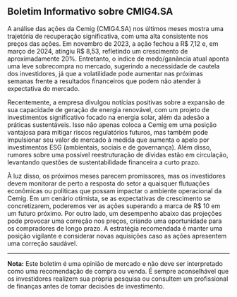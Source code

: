 ## Boletim Informativo sobre CMIG4.SA

A análise das ações da Cemig (CMIG4.SA) nos últimos meses mostra uma trajetória de recuperação significativa, com uma alta consistente nos preços das ações. Em novembro de 2023, a ação fechou a R$ 7,12 e, em março de 2024, atingiu R$ 8,53, refletindo um crescimento de aproximadamente 20%. Entretanto, o índice de medo/ganância atual aponta uma leve sobrecompra no mercado, sugerindo a necessidade de cautela dos investidores, já que a volatilidade pode aumentar nas próximas semanas frente a resultados financeiros que podem não atender à expectativa do mercado.

Recentemente, a empresa divulgou notícias positivas sobre a expansão de sua capacidade de geração de energia renovável, com um projeto de investimentos significativo focado na energia solar, além da adesão a práticas sustentáveis. Isso não apenas coloca a Cemig em uma posição vantajosa para mitigar riscos regulatórios futuros, mas também pode impulsionar seu valor de mercado à medida que aumenta o apelo por investimentos ESG (ambientais, sociais e de governança). Além disso, rumores sobre uma possível reestruturação de dívidas estão em circulação, levantando questões de sustentabilidade financeira a curto prazo.

À luz disso, os próximos meses parecem promissores, mas os investidores devem monitorar de perto a resposta do setor a quaisquer flutuações econômicas ou políticas que possam impactar o ambiente operacional da Cemig. Em um cenário otimista, se as expectativas de crescimento se concretizarem, poderemos ver as ações superando a marca de R$ 10 em um futuro próximo. Por outro lado, um desempenho abaixo das projeções pode provocar uma correção nos preços, criando uma oportunidade para os compradores de longo prazo. A estratégia recomendada é manter uma posição vigilante e considerar novas aquisições caso as ações apresentem uma correção saudável.

---  
**Nota:** Este boletim é uma opinião de mercado e não deve ser interpretado como uma recomendação de compra ou venda. É sempre aconselhável que os investidores realizem sua própria pesquisa ou consultem um profissional de finanças antes de tomar decisões de investimento.